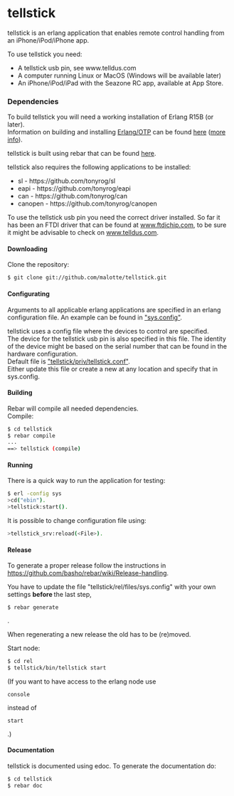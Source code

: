 tellstick
=====

tellstick is an erlang application that enables remote control handling from 
an iPhone/iPod/iPhone app.

To use tellstick you need:
<ul>
<li>A tellstick usb pin, see www.telldus.com </li>
<li>A computer running Linux or MacOS (Windows will be available later)</li>
<li>An iPhone/iPod/iPad with the Seazone RC app, available at App Store.</li>
</ul>

### Dependencies

To build tellstick you will need a working installation of Erlang R15B (or
later).<br/>
Information on building and installing [Erlang/OTP](http://www.erlang.org)
can be found [here](https://github.com/erlang/otp/wiki/Installation)
([more info](https://github.com/erlang/otp/blob/master/INSTALL.md)).

tellstick is built using rebar that can be found [here](https://github.com/basho/rebar).

tellstick also requires the following applications to be installed:
<ul>
<li>sl - https://github.com/tonyrog/sl</li>
<li>eapi - https://github.com/tonyrog/eapi</li>
<li>can - https://github.com/tonyrog/can</li>
<li>canopen - https://github.com/tonyrog/canopen</li>
</ul>

To use the tellstick usb pin you need the correct driver installed.
So far it has been an FTDI driver that can be found at www.ftdichip.com, to be sure it might be advisable to check on www.telldus.com.

#### Downloading

Clone the repository:

```sh
$ git clone git://github.com/malotte/tellstick.git
```
#### Configurating

Arguments to all applicable erlang applications are specified in an erlang configuration file. An example can be found in ["sys.config"](https://github.com/malotte/tellstick/blob/master/sys.config).<br/>

tellstick uses a config file where the devices to control are specified.<br/>
The device for the tellstick usb pin is also specified in this file. The identity of the device might be based on the serial number that can be found in the hardware configuration.<br/>
Default file is ["tellstick/priv/tellstick.conf"](https://github.com/malotte/tellstick/blob/master/priv/tellstick.conf).<br/>
Either update this file or create a new at any location and specify that in sys.config.

#### Building

Rebar will compile all needed dependencies.<br/>
Compile:

```sh
$ cd tellstick
$ rebar compile
...
==> tellstick (compile)
```

#### Running

There is a quick way to run the application for testing:

```sh
$ erl -config sys
>cd("ebin").
>tellstick:start().
```

It is possible to change configuration file using:

```sh
>tellstick_srv:reload(<File>).
```

#### Release

To generate a proper release follow the instructions in 
https://github.com/basho/rebar/wiki/Release-handling.

You have to update the file "tellstick/rel/files/sys.config" with your own settings <b> before </b> the last step, 
```
$ rebar generate
```
.

When regenerating a new release the old has to be (re)moved.

Start node:

```sh
$ cd rel
$ tellstick/bin/tellstick start
```

(If you want to have access to the erlang node use 
``` 
console 
```
instead of 
``` 
start
```
.)

#### Documentation

tellstick is documented using edoc. To generate the documentation do:

```sh
$ cd tellstick
$ rebar doc
```


